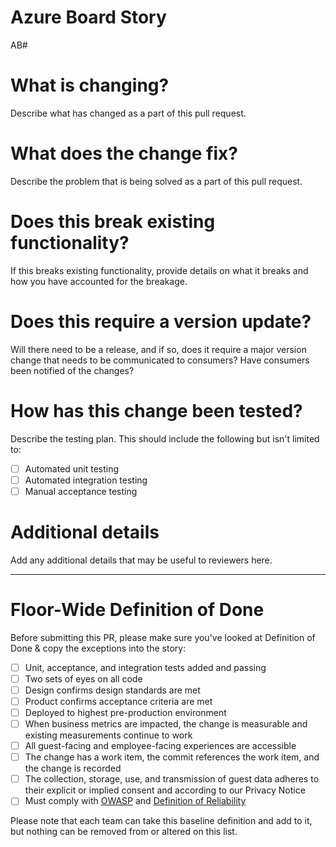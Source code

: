 # Azure Board Story

AB#

# What is changing?

Describe what has changed as a part of this pull request.

# What does the change fix?

Describe the problem that is being solved as a part of this pull request.

# Does this break existing functionality?

If this breaks existing functionality, provide details on what it breaks and how you have accounted for the breakage.

# Does this require a version update?

Will there need to be a release, and if so, does it require a major version change that needs to be communicated to consumers? Have consumers been notified of the changes?

# How has this change been tested?

Describe the testing plan. This should include the following but isn't limited to:

- [ ] Automated unit testing
- [ ] Automated integration testing
- [ ] Manual acceptance testing

# Additional details

Add any additional details that may be useful to reviewers here.


--- 

# Floor-Wide Definition of Done


Before submitting this PR, please make sure you've looked at Definition of Done & copy the exceptions into the story:

* [ ] Unit, acceptance, and integration tests added and passing
* [ ] Two sets of eyes on all code
* [ ] Design confirms design standards are met
* [ ] Product confirms acceptance criteria are met
* [ ] Deployed to highest pre-production environment
* [ ] When business metrics are impacted, the change is measurable and existing measurements continue to work
* [ ] All guest-facing and employee-facing experiences are accessible
* [ ] The change has a work item, the commit references the work item, and the change is recorded
* [ ] The collection, storage, use, and transmission of guest data adheres to their explicit or implied consent and according to our Privacy Notice
* [ ] Must comply with [OWASP](https://owasp.org/www-project-top-ten/) and [Definition of Reliability](https://alaskaair.sharepoint.com/sites/SRTTier3/_layouts/15/Doc.aspx?sourcedoc={627b0a09-9526-4973-a600-8c2f5eadf60b}&action=edit&wd=target%28Definition%20of%20Reliability%7C024b437b-2a20-4643-b6a6-74f71b3a5417%2F%29)

Please note that each team can take this baseline definition and add to it, but nothing can be removed from or altered on this list.
